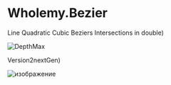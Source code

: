 # Wholemy.Bezier
Line Quadratic Cubic Beziers Intersections in double)

![DepthMax](https://user-images.githubusercontent.com/68204631/116735953-e93c6e00-a9f7-11eb-9f6e-2f4f9c9b3d55.png)

Version2nextGen)

![изображение](https://user-images.githubusercontent.com/68204631/150959162-91b5b3bb-9533-449a-b87a-526867c746c0.png)
